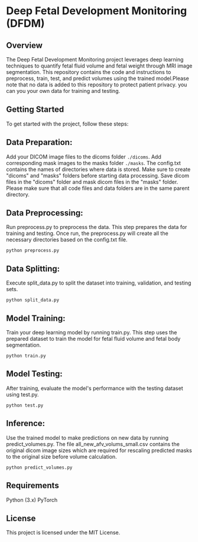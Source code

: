 # Deep Fetal Development Monitoring (DFDM)
## Overview
The Deep Fetal Development Monitoring project leverages deep learning techniques to quantify fetal fluid volume and fetal weight through MRI image segmentation. This repository contains the code and instructions to preprocess, train, test, and predict volumes using the trained model.Please note that no data is added to this repository to protect patient privacy. you can you your own data for training and testing. 

## Getting Started
To get started with the project, follow these steps:

## Data Preparation:

Add your DICOM image files to the dicoms folder ```./dicoms```.
Add corresponding mask images to the masks folder ```./masks```.
The config.txt contains the names of directories where data is stored. Make sure to create "dicoms" and "masks" folders before starting data processing.
Save dicom files in the "dicoms" folder and mask dicom files in the "masks" folder. Please make sure that all code files and data folders are in the same parent directory.
## Data Preprocessing:

Run preprocess.py to preprocess the data. This step prepares the data for training and testing.
Once run, the preprocess.py will create all the necessary directories based on the config.txt file.
```
python preprocess.py
```
## Data Splitting:

Execute split_data.py to split the dataset into training, validation, and testing sets.
```
python split_data.py
```
## Model Training:

Train your deep learning model by running train.py. This step uses the prepared dataset to train the model for fetal fluid volume and fetal body segmentation.
```
python train.py
```
## Model Testing:

After training, evaluate the model's performance with the testing dataset using test.py.
```
python test.py
```
## Inference:

Use the trained model to make predictions on new data by running predict_volumes.py.
The file all_new_afv_volums_small.csv contains the original dicom image sizes which are required for rescaling predicted masks to the original size before volume calculation.
```
python predict_volumes.py
```
## Requirements
Python (3.x)
PyTorch 
## License
This project is licensed under the MIT License.
